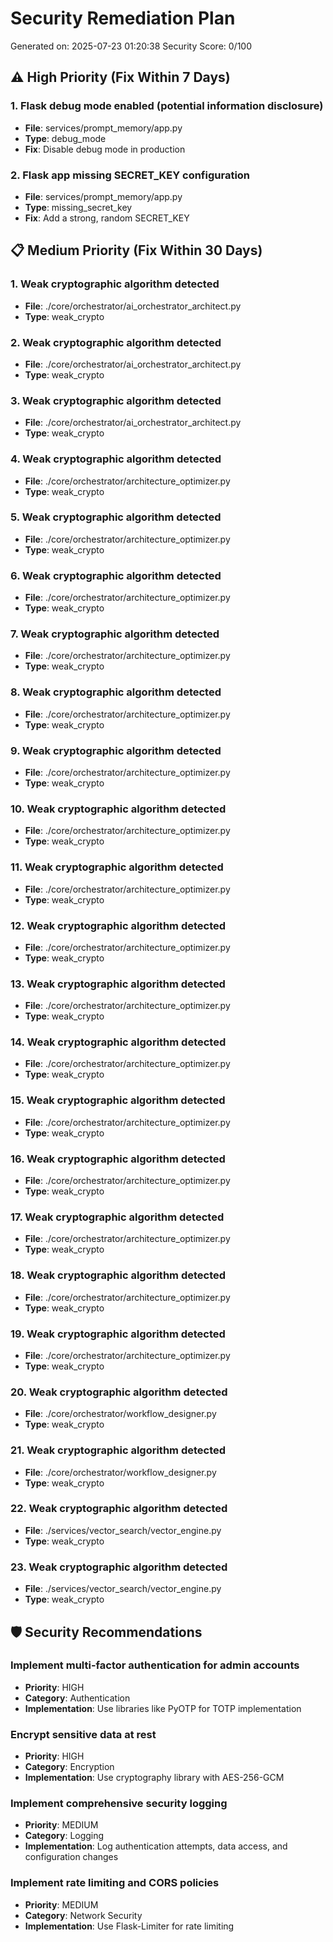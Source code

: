 # Security Remediation Plan

Generated on: 2025-07-23 01:20:38
Security Score: 0/100

## ⚠️ High Priority (Fix Within 7 Days)

### 1. Flask debug mode enabled (potential information disclosure)
- **File**: services/prompt_memory/app.py
- **Type**: debug_mode
- **Fix**: Disable debug mode in production

### 2. Flask app missing SECRET_KEY configuration
- **File**: services/prompt_memory/app.py
- **Type**: missing_secret_key
- **Fix**: Add a strong, random SECRET_KEY

## 📋 Medium Priority (Fix Within 30 Days)

### 1. Weak cryptographic algorithm detected
- **File**: ./core/orchestrator/ai_orchestrator_architect.py
- **Type**: weak_crypto

### 2. Weak cryptographic algorithm detected
- **File**: ./core/orchestrator/ai_orchestrator_architect.py
- **Type**: weak_crypto

### 3. Weak cryptographic algorithm detected
- **File**: ./core/orchestrator/ai_orchestrator_architect.py
- **Type**: weak_crypto

### 4. Weak cryptographic algorithm detected
- **File**: ./core/orchestrator/architecture_optimizer.py
- **Type**: weak_crypto

### 5. Weak cryptographic algorithm detected
- **File**: ./core/orchestrator/architecture_optimizer.py
- **Type**: weak_crypto

### 6. Weak cryptographic algorithm detected
- **File**: ./core/orchestrator/architecture_optimizer.py
- **Type**: weak_crypto

### 7. Weak cryptographic algorithm detected
- **File**: ./core/orchestrator/architecture_optimizer.py
- **Type**: weak_crypto

### 8. Weak cryptographic algorithm detected
- **File**: ./core/orchestrator/architecture_optimizer.py
- **Type**: weak_crypto

### 9. Weak cryptographic algorithm detected
- **File**: ./core/orchestrator/architecture_optimizer.py
- **Type**: weak_crypto

### 10. Weak cryptographic algorithm detected
- **File**: ./core/orchestrator/architecture_optimizer.py
- **Type**: weak_crypto

### 11. Weak cryptographic algorithm detected
- **File**: ./core/orchestrator/architecture_optimizer.py
- **Type**: weak_crypto

### 12. Weak cryptographic algorithm detected
- **File**: ./core/orchestrator/architecture_optimizer.py
- **Type**: weak_crypto

### 13. Weak cryptographic algorithm detected
- **File**: ./core/orchestrator/architecture_optimizer.py
- **Type**: weak_crypto

### 14. Weak cryptographic algorithm detected
- **File**: ./core/orchestrator/architecture_optimizer.py
- **Type**: weak_crypto

### 15. Weak cryptographic algorithm detected
- **File**: ./core/orchestrator/architecture_optimizer.py
- **Type**: weak_crypto

### 16. Weak cryptographic algorithm detected
- **File**: ./core/orchestrator/architecture_optimizer.py
- **Type**: weak_crypto

### 17. Weak cryptographic algorithm detected
- **File**: ./core/orchestrator/architecture_optimizer.py
- **Type**: weak_crypto

### 18. Weak cryptographic algorithm detected
- **File**: ./core/orchestrator/architecture_optimizer.py
- **Type**: weak_crypto

### 19. Weak cryptographic algorithm detected
- **File**: ./core/orchestrator/architecture_optimizer.py
- **Type**: weak_crypto

### 20. Weak cryptographic algorithm detected
- **File**: ./core/orchestrator/workflow_designer.py
- **Type**: weak_crypto

### 21. Weak cryptographic algorithm detected
- **File**: ./core/orchestrator/workflow_designer.py
- **Type**: weak_crypto

### 22. Weak cryptographic algorithm detected
- **File**: ./services/vector_search/vector_engine.py
- **Type**: weak_crypto

### 23. Weak cryptographic algorithm detected
- **File**: ./services/vector_search/vector_engine.py
- **Type**: weak_crypto

## 🛡️ Security Recommendations

### Implement multi-factor authentication for admin accounts
- **Priority**: HIGH
- **Category**: Authentication
- **Implementation**: Use libraries like PyOTP for TOTP implementation

### Encrypt sensitive data at rest
- **Priority**: HIGH
- **Category**: Encryption
- **Implementation**: Use cryptography library with AES-256-GCM

### Implement comprehensive security logging
- **Priority**: MEDIUM
- **Category**: Logging
- **Implementation**: Log authentication attempts, data access, and configuration changes

### Implement rate limiting and CORS policies
- **Priority**: MEDIUM
- **Category**: Network Security
- **Implementation**: Use Flask-Limiter for rate limiting
